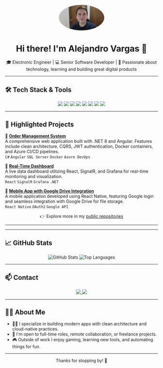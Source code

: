 <!-- Centered profile image -->
<p align="center">
  <img src="./resources/profile_picture.jpg" width="150" alt="Alejandro Vargas" style="border-radius: 50%;" />
</p>

<h1 align="center">Hi there! I'm Alejandro Vargas 👋</h1>

<p align="center">
  🎓 Electronic Engineer | 💻 Senior Software Developer | 🚀 Passionate about technology, learning and building great digital products
</p>

---

## 🛠️ Tech Stack & Tools

<p align="center">
  <img src="https://img.shields.io/badge/C%23-239120?style=for-the-badge&logo=c-sharp&logoColor=white" />
  <img src="https://img.shields.io/badge/.NET-512BD4?style=for-the-badge&logo=dotnet&logoColor=white" />
  <img src="https://img.shields.io/badge/TypeScript-3178C6?style=for-the-badge&logo=typescript&logoColor=white" />
  <img src="https://img.shields.io/badge/Angular-DD0031?style=for-the-badge&logo=angular&logoColor=white" />
  <img src="https://img.shields.io/badge/React-20232A?style=for-the-badge&logo=react&logoColor=61DAFB" />
  <img src="https://img.shields.io/badge/Azure_DevOps-0078D7?style=for-the-badge&logo=azuredevops&logoColor=white" />
  <img src="https://img.shields.io/badge/Docker-2496ED?style=for-the-badge&logo=docker&logoColor=white" />
  <img src="https://img.shields.io/badge/SQL_Server-CC2927?style=for-the-badge&logo=microsoftsqlserver&logoColor=white" />
</p>

---

## 🚀 Highlighted Projects

🔹 [**Order Management System**](https://github.com/alejsherion/order-management-system)  
A comprehensive web application built with .NET 8 and Angular. Features include clean architecture, CQRS, JWT authentication, Docker containers, and Azure CI/CD pipelines.  
`C#` `Angular` `SQL Server` `Docker` `Azure DevOps`

🔹 [**Real-Time Dashboard**](https://github.com/alejsherion/real-time-dashboard)  
A live data dashboard utilizing React, SignalR, and Grafana for real-time monitoring and visualization.  
`React` `SignalR` `Grafana` `.NET`

🔹 [**Mobile App with Google Drive Integration**](https://github.com/alejsherion/mobile-drive-app)  
A mobile application developed using React Native, featuring Google login and seamless integration with Google Drive for file storage.  
`React Native` `OAuth2` `Google API`

<p align="center">
  👉 Explore more in my <a href="https://github.com/alejsherion?tab=repositories">public repositories</a>
</p>

---
---

## 📈 GitHub Stats

<p align="center">
  <img src="https://github-readme-stats.vercel.app/api?username=alejsherion&show_icons=true&theme=radical&hide=issues" alt="GitHub Stats" />
  <img src="https://github-readme-stats.vercel.app/api/top-langs/?username=alejsherion&layout=compact&theme=radical" alt="Top Languages" />
</p>

---

## 📫 Contact

<p align="center">
  <a href="https://www.linkedin.com/in/alejvarelectronicing">
    <img src="https://img.shields.io/badge/LinkedIn-Alejvarelectronicing-blue?style=for-the-badge&logo=linkedin" />
  </a>
  <a href="mailto:alejandro.tucorreo@ejemplo.com">
    <img src="https://img.shields.io/badge/Email-Contact-red?style=for-the-badge&logo=gmail&logoColor=white" />
  </a>
</p>

---

## 👨‍💻 About Me

- 👨‍🔧 I specialize in building modern apps with clean architecture and cloud-native practices.  
- 🤝 I'm open to full-time roles, remote collaboration, or freelance projects.  
- 🎮 Outside of work I enjoy gaming, learning new tools, and automating things for fun.

---

<p align="center">
  Thanks for stopping by! 🙌
</p>
